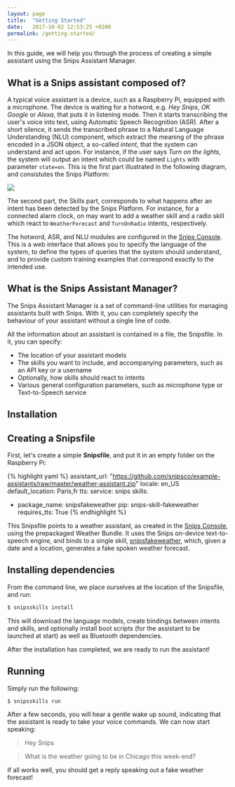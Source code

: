 ```yaml
---
layout: page
title:  "Getting Started"
date:   2017-10-02 12:53:25 +0200
permalink: /getting-started/
---
```


In this guide, we will help you through the process of creating a simple assistant using the Snips Assistant Manager.

## What is a Snips assistant composed of?

A typical voice assistant is a device, such as a Raspberry Pi, equipped with a microphone. The device is waiting for a hotword, e.g. *Hey Snips*, *OK Google* or *Alexa*, that puts it in listening mode. Then it starts transcribing the user's voice into text, using Automatic Speech Recognition (ASR). After a short silence, it sends the transcribed phrase to a Natural Language Understanding (NLU) component, which extract the meaning of the phrase encoded in a JSON object, a so-called *intent*, that the system can understand and act upon. For instance, if the user says *Turn on the lights*, the system will output an intent which could be named `Lights` with parameter `state=on`. This is the first part illustrated in the following diagram, and consistutes the Snips Platform:

<img src="{{ site.baseurl }}/images/Platform.png" srcset="{{ site.baseurl }}/images/Platform@2x.png 2x"/>

The second part, the Skills part, corresponds to what happens after an intent has been detected by the Snips Platform. For instance, for a connected alarm clock, on may want to add a weather skill and a radio skill which react to `WeatherForecast` and `TurnOnRadio` intents, respectively.

The hotword, ASR, and NLU modules are configured in the [Snips Console](https://console.snips.ai). This is a web interface that allows you to specify the language of the system, to define the types of queries that the system should understand, and to provide custom training examples that correspond exactly to the intended use.

## What is the Snips Assistant Manager?

The Snips Assistant Manager is a set of command-line utilities for managing assistants built with Snips. With it, you can completely specify the behaviour of your assistant without a single line of code.

All the information about an assistant is contained in a file, the Snipsfile. In it, you can specify:

- The location of your assistant models
- The skills you want to include, and accompanying parameters, such as an API key or a username
- Optionally, how skills should react to intents
- Various general configuration parameters, such as microphone type or Text-to-Speech service



## Installation

## Creating a Snipsfile

First, let's create a simple **Snipsfile**, and put it in an empty folder on the Raspberry Pi:

{% highlight yaml %}
assistant_url: "https://github.com/snipsco/example-assistants/raw/master/weather-assistant.zip"
locale: en_US
default_location: Paris,fr
tts:
  service: snips
skills:
  - package_name: snipsfakeweather
    pip: snips-skill-fakeweather
    requires_tts: True
{% endhighlight %}

This Snipsfile points to a weather assistant, as created in the [Snips Console](https://console.snips.ai), using the prepackaged Weather Bundle. It uses the Snips on-device text-to-speech engine, and binds to a single skill, [snipsfakeweather](https://github.com/snipsco/snips-skill-fakeweather), which, given a date and a location, generates a fake spoken weather forecast.

## Installing dependencies

From the command line, we place ourselves at the location of the Snipsfile, and run:

```sh
$ snipsskills install
```

This will download the language models, create bindings between intents and skills, and optionally install boot scripts (for the assistant to be launched at start) as well as Bluetooth dependencies.

After the installation has completed, we are ready to run the assistant!

## Running

Simply run the following:

```sh
$ snipsskills run
```

After a few seconds, you will hear a gentle wake up sound, indicating that the assistant is ready to take your voice commands. We can now start speaking:

> Hey Snips

> What is the weather going to be in Chicago this week-end?

If all works well, you should get a reply speaking out a fake weather forecast!